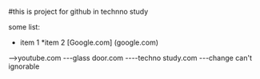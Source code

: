 #this is project for github
in technno study

some list:
* item 1
*item 2
[Google.com] (google.com)

-->youtube.com
---glass door.com
----techno study.com
---change can't ignorable